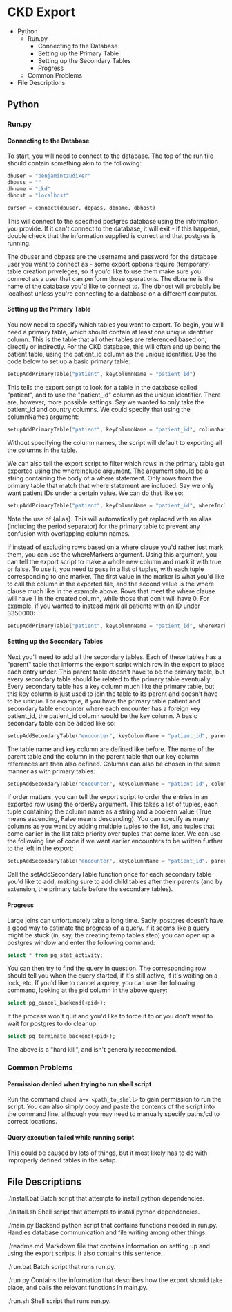 # CKD Export

* Python
  * Run.py
    * Connecting to the Database
    * Setting up the Primary Table
    * Setting up the Secondary Tables
    * Progress
  * Common Problems
* File Descriptions

## Python

### Run.py

#### Connecting to the Database

To start, you will need to connect to the database. The top of the run file should contain something akin to the following:

```python
dbuser = "benjamintzudiker"
dbpass = ""
dbname = "ckd"
dbhost = "localhost"

cursor = connect(dbuser, dbpass, dbname, dbhost)
```

This will connect to the specified postgres database using the information you provide. If it can't connect to the database, it will exit - if this happens, double check that the information supplied is correct and that postgres is running.

The dbuser and dbpass are the username and password for the database user you want to connect as - some export options require (temporary) table creation priveleges, so if you'd like to use them make sure you connect as a user that can perform those operations. The dbname is the name of the database you'd like to connect to. The dbhost will probably be localhost unless you're connecting to a database on a different computer.

#### Setting up the Primary Table

You now need to specify which tables you want to export. To begin, you will need a primary table, which should contain at least one unique identifier column. This is the table that all other tables are referenced based on, directly or indirectly. For the CKD database, this will often end up being the patient table, using the patient_id column as the unique identifier. Use the code below to set up a basic primary table:

```python
setupAddPrimaryTable("patient", keyColumnName = "patient_id")
```

This tells the export script to look for a table in the database called "patient", and to use the "patient_id" column as the unique identifier. There are, however, more possible settings. Say we wanted to only take the patient_id and country columns. We could specify that using the columnNames argument:

```python
setupAddPrimaryTable("patient", keyColumnName = "patient_id", columnNames = ["patient_id", "country"])
```

Without specifying the column names, the script will default to exporting all the columns in the table.

We can also tell the export script to filter which rows in the primary table get exported using the whereInclude argument. The argument should be a string containing the body of a where statement. Only rows from the primary table that match that where statement are included. Say we only want patient IDs under a certain value. We can do that like so:

```python
setupAddPrimaryTable("patient", keyColumnName = "patient_id", whereInclude = "{alias}patient_id < 3350000")
```

Note the use of {alias}. This will automatically get replaced with an alias (including the period separator) for the primary table to prevent any confusion with overlapping column names.

If instead of excluding rows based on a where clause you'd rather just mark them, you can use the whereMarkers argument. Using this argument, you can tell the export script to make a whole new column and mark it with true or false. To use it, you need to pass in a list of tuples, with each tuple corresponding to one marker. The first value in the marker is what you'd like to call the column in the exported file, and the second value is the where clause much like in the example above. Rows that meet the where clause will have 1 in the created column, while those that don't will have 0. For example, if you wanted to instead mark all patients with an ID under 3350000:

```python
setupAddPrimaryTable("patient", keyColumnName = "patient_id", whereMarkers = [("is_under_id_max","{alias}patient_id < 3350000")])
```

#### Setting up the Secondary Tables

Next you'll need to add all the secondary tables. Each of these tables has a "parent" table that informs the export script which row in the export to place each entry under. This parent table doesn't have to be the primary table, but every secondary table should be related to the primary table eventually. Every secondary table has a key column much like the primary table, but this key column is just used to join the table to its parent and doesn't have to be unique. For example, if you have the primary table patient and secondary table encounter where each encounter has a foreign key patient_id, the patient_id column would be the key column. A basic secondary table can be added like so:

```python
setupAddSecondaryTable("encounter", keyColumnName = "patient_id", parentTableName = "patient", parentKeyColumnName = "patient_id")
```

The table name and key column are defined like before. The name of the parent table and the column in the parent table that our key column references are then also defined. Columns can also be chosen in the same manner as with primary tables:

```python
setupAddSecondaryTable("encounter", keyColumnName = "patient_id", columnNames = ["encounter_id", "encounter_date", "department_id"] parentTableName = "patient", parentKeyColumnName = "patient_id")
```

If order matters, you can tell the export script to order the entries in an exported row using the orderBy argument. This takes a list of tuples, each tuple containing the column name as a string and a boolean value (True means ascending, False means descending). You can specify as many columns as you want by adding multiple tuples to the list, and tuples that come earlier in the list take priority over tuples that come later. We can use the following line of code if we want earlier encounters to be written further to the left in the export:

```python
setupAddSecondaryTable("encounter", keyColumnName = "patient_id", parentTableName = "patient", parentKeyColumnName = "patient_id", orderBy = [("encounter_date", True)])
```

Call the setAddSecondaryTable function once for each secondary table you'd like to add, making sure to add child tables after their parents (and by extension, the primary table before the secondary tables).

#### Progress

Large joins can unfortunately take a long time. Sadly, postgres doesn't have a good way to estimate the progress of a query. If it seems like a query might be stuck (in, say, the creating temp tables step) you can open up a postgres window and enter the following command:

```sql
select * from pg_stat_activity;
```

You can then try to find the query in question. The corresponding row should tell you when the query started, if it's still active, if it's waiting on a lock, etc. If you'd like to cancel a query, you can use the following command, looking at the pid column in the above query:

```sql
select pg_cancel_backend(<pid>);
```

If the process won't quit and you'd like to force it to or you don't want to wait for postgres to do cleanup:

```sql
select pg_terminate_backend(<pid>);
```

The above is a "hard kill", and isn't generally reccomended.

### Common Problems

#### Permission denied when trying to run shell script

Run the command `chmod a+x <path_to_shell>` to gain permission to run the script. You can also simply copy and paste the contents of the script into the command line, although you may need to manually specify paths/cd to correct locations.

#### Query execution failed while running script

This could be caused by lots of things, but it most likely has to do with improperly defined tables in the setup.

## File Descriptions

./install.bat 
Batch script that attempts to install python dependencies.

./install.sh 
Shell script that attempts to install python dependencies.

./main.py 
Backend python script that contains functions needed in run.py. Handles database communication and file writing among other things.

./readme.md 
Markdown file that contains information on setting up and using the export scripts. It also contains this sentence.

./run.bat 
Batch script that runs run.py.

./run.py 
Contains the information that describes how the export should take place, and calls the relevant functions in main.py.

./run.sh 
Shell script that runs run.py.
